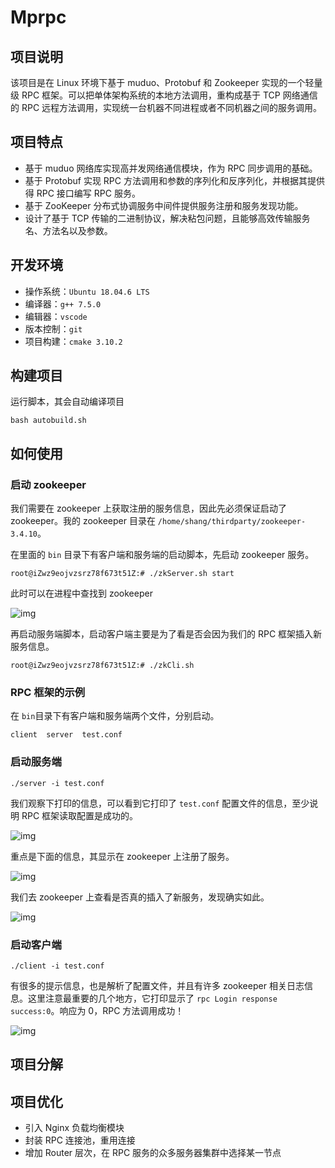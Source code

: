 # Mprpc
## 项目说明
该项目是在 Linux 环境下基于 muduo、Protobuf 和 Zookeeper 实现的一个轻量级 RPC 框架。可以把单体架构系统的本地方法调用，重构成基于 TCP 网络通信的 RPC 远程方法调用，实现统一台机器不同进程或者不同机器之间的服务调用。

## 项目特点

- 基于 muduo 网络库实现高并发网络通信模块，作为 RPC 同步调用的基础。
- 基于 Protobuf 实现 RPC 方法调用和参数的序列化和反序列化，并根据其提供得 RPC 接口编写 RPC 服务。
- 基于 ZooKeeper 分布式协调服务中间件提供服务注册和服务发现功能。
- 设计了基于 TCP 传输的二进制协议，解决粘包问题，且能够高效传输服务名、方法名以及参数。

## 开发环境

- 操作系统：`Ubuntu 18.04.6 LTS`
- 编译器：`g++ 7.5.0`
- 编辑器：`vscode`
- 版本控制：`git`
- 项目构建：`cmake 3.10.2`

## 构建项目

运行脚本，其会自动编译项目

```shell
bash autobuild.sh 
```

## 如何使用

### 启动 zookeeper

我们需要在 zookeeper 上获取注册的服务信息，因此先必须保证启动了 zookeeper。我的 zookeeper 目录在 `/home/shang/thirdparty/zookeeper-3.4.10`。

在里面的 `bin` 目录下有客户端和服务端的启动脚本，先启动 zookeeper 服务。

```shell
root@iZwz9eojvzsrz78f673t51Z:# ./zkServer.sh start
```

此时可以在进程中查找到 zookeeper

![img](https://cdn.nlark.com/yuque/0/2022/png/26752078/1665126405491-abb39072-26ef-482d-aa98-eff0b338fe21.png)

再启动服务端脚本，启动客户端主要是为了看是否会因为我们的 RPC 框架插入新服务信息。

```shell
root@iZwz9eojvzsrz78f673t51Z:# ./zkCli.sh
```

### RPC 框架的示例

在 `bin`目录下有客户端和服务端两个文件，分别启动。

```shell
client  server  test.conf
```

### 启动服务端

```shell
./server -i test.conf
```

我们观察下打印的信息，可以看到它打印了 `test.conf` 配置文件的信息，至少说明 RPC 框架读取配置是成功的。

![img](https://cdn.nlark.com/yuque/0/2022/png/26752078/1665126529669-699ea4c3-4a91-4839-9a89-f374b839bf40.png)

重点是下面的信息，其显示在 zookeeper 上注册了服务。

![img](https://cdn.nlark.com/yuque/0/2022/png/26752078/1665126654779-03fd180a-32c2-429e-8196-242c464c348b.png)

我们去 zookeeper 上查看是否真的插入了新服务，发现确实如此。

![img](https://cdn.nlark.com/yuque/0/2022/png/26752078/1665126668882-548ef033-0dcc-4f3c-bcd9-fec1a485e3d5.png)

### 启动客户端

```shell
./client -i test.conf
```

有很多的提示信息，也是解析了配置文件，并且有许多 zookeeper 相关日志信息。这里注意最重要的几个地方，它打印显示了 `rpc Login response success:0`。响应为 0，RPC 方法调用成功！

![img](https://cdn.nlark.com/yuque/0/2022/png/26752078/1665126722724-17ce8451-fab4-46e3-9b71-c935309bb89f.png)

## 项目分解



## 项目优化

- 引入 Nginx 负载均衡模块
- 封装 RPC 连接池，重用连接
- 增加 Router 层次，在 RPC 服务的众多服务器集群中选择某一节点
